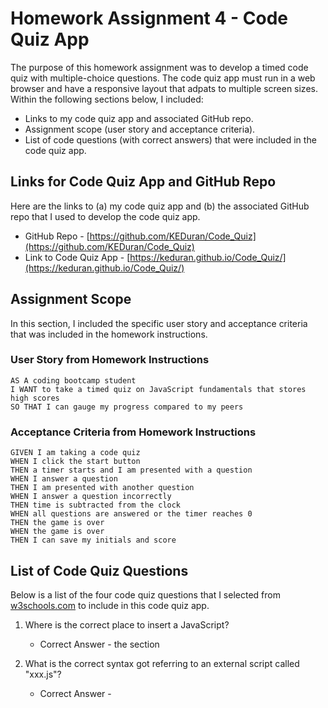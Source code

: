 # Homework Assignment 4 - Code Quiz App

The purpose of this homework assignment was to develop a timed code quiz with multiple-choice questions. The code quiz app must run in a web browser and have a responsive layout that adpats to multiple screen sizes. Within the following sections below, I included:

- Links to my code quiz app and associated GitHub repo.
- Assignment scope (user story and acceptance criteria).
- List of code questions (with correct answers) that were included in the code quiz app.

## Links for Code Quiz App and GitHub Repo

Here are the links to (a) my code quiz app and (b) the associated GitHub repo that I used to develop the code quiz app.

- GitHub Repo - [https://github.com/KEDuran/Code_Quiz](https://github.com/KEDuran/Code_Quiz)
- Link to Code Quiz App - [https://keduran.github.io/Code_Quiz/](https://keduran.github.io/Code_Quiz/)

## Assignment Scope

In this section, I included the specific user story and acceptance criteria that was included in the homework instructions.

### User Story from Homework Instructions

```
AS A coding bootcamp student
I WANT to take a timed quiz on JavaScript fundamentals that stores high scores
SO THAT I can gauge my progress compared to my peers
```

### Acceptance Criteria from Homework Instructions

```
GIVEN I am taking a code quiz
WHEN I click the start button
THEN a timer starts and I am presented with a question
WHEN I answer a question
THEN I am presented with another question
WHEN I answer a question incorrectly
THEN time is subtracted from the clock
WHEN all questions are answered or the timer reaches 0
THEN the game is over
WHEN the game is over
THEN I can save my initials and score
```

## List of Code Quiz Questions

Below is a list of the four code quiz questions that I selected from [w3schools.com](https://www.w3schools.com/quiztest/quiztest.asp?qtest=JS) to include in this code quiz app.

1. Where is the correct place to insert a JavaScript?

   - Correct Answer - the <body> section

2. What is the correct syntax got referring to an external script called "xxx.js"?

   - Correct Answer - <script src="xxx.js">

3. How can you add a single-line comment in JavaScript?

   - Correct Answer - //This is a comment

4. Which event occurs when the user clicks on an HTML element?

   - Correct Answer - onclick
